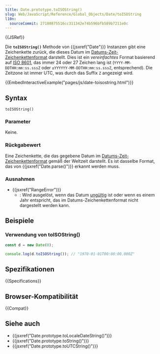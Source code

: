 ```yaml
---
title: Date.prototype.toISOString()
slug: Web/JavaScript/Reference/Global_Objects/Date/toISOString
l10n:
  sourceCommit: 27180875516cc311342e74b596bfb589b7211e0c
---
```


{{JSRef}}

Die **`toISOString()`** Methode von {{jsxref("Date")}} Instanzen gibt eine Zeichenkette zurück, die dieses Datum im [Datums-Zeit-Zeichenkettenformat](/de/docs/Web/JavaScript/Reference/Global_Objects/Date#date_time_string_format) darstellt. Dies ist ein _vereinfachtes_ Format basierend auf [ISO 8601](https://en.wikipedia.org/wiki/ISO_8601), das immer 24 oder 27 Zeichen lang ist (`YYYY-MM-DDTHH:mm:ss.sssZ` oder `±YYYYYY-MM-DDTHH:mm:ss.sssZ`, entsprechend). Die Zeitzone ist immer UTC, was durch das Suffix `Z` angezeigt wird.

{{EmbedInteractiveExample("pages/js/date-toisostring.html")}}

## Syntax

```js-nolint
toISOString()
```

### Parameter

Keine.

### Rückgabewert

Eine Zeichenkette, die das gegebene Datum im [Datums-Zeit-Zeichenkettenformat](/de/docs/Web/JavaScript/Reference/Global_Objects/Date#date_time_string_format) gemäß der Weltzeit darstellt. Es ist dasselbe Format, das von {{jsxref("Date.parse()")}} erkannt werden muss.

### Ausnahmen

- {{jsxref("RangeError")}}
  - : Wird ausgelöst, wenn das Datum [ungültig](/de/docs/Web/JavaScript/Reference/Global_Objects/Date#the_epoch_timestamps_and_invalid_date) ist oder wenn es einem Jahr entspricht, das im Datums-Zeichenkettenformat nicht dargestellt werden kann.

## Beispiele

### Verwendung von toISOString()

```js
const d = new Date(0);

console.log(d.toISOString()); // "1970-01-01T00:00:00.000Z"
```

## Spezifikationen

{{Specifications}}

## Browser-Kompatibilität

{{Compat}}

## Siehe auch

- {{jsxref("Date.prototype.toLocaleDateString()")}}
- {{jsxref("Date.prototype.toString()")}}
- {{jsxref("Date.prototype.toUTCString()")}}
